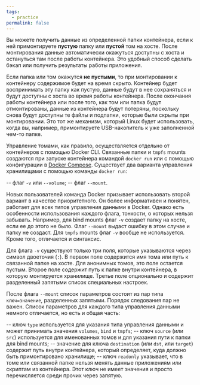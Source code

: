 ```yaml
---
tags:
  - practice
permalink: false
---
```


Вы можете получить данные из определенной папки контейнера, если к ней примонтируете **пустую** папку или **пустой** том на хосте. После монтирования данные автоматически окажуться доступны с хоста и остануться там после работы контейнера. Это удобный способ сделать бэкап или получить результаты работы приложения.

Если папка или том окажутся **не пустыми**, то при монтировании к контейнеру содержимое будет на время скрыто. Контейнер будет воспринимать эту папку как пустую, данные будут в нее сохраняться и будут доступны с хоста во время работы контейнера. После окончания работы контейнера или после того, как том или папка будут отмонтированы, данные из контейнера будут потеряны, поскольку снова будут доступны те файлы и подпапки, которые были скрыты при монтировании. Это тот же механизм, который Linux будет использовать, когда вы, например, примонтируете USB-накопитель к уже заполненной чем-то папке.

Управление томами, как правило, осуществляется отдельно от контейнеров с помощью Docker CLI. Связанные папки и `tmpfs` mounts создаются при запуске контейнера командой `docker run` или с помощью конфигурации в [Docker Compose](/js/tools/docker-compose). Существует два варианта управления хранилищами с помощью команды `docker run`:

-- флаг `-v` или `--volume`;
-- флаг `--mount`.

Новых пользователей команда Docker призывает использовать второй вариант в качестве приоритетного. Он более информативен и понятен, работает для всех типов управления данными в Docker. Однако есть особенности использования каждого флага, тонкости, о которых нельзя забывать. Например, для bind mounts флаг `-v` создает папку на хосте, если ее до этого не было. Флаг `--mount` выдаст ошибку в этом случае и папку не создаст. Для `tmpfs` mounts флаг `-v` вообще не используется. Кроме того, отличается и синтаксис.

Для флага `-v` существуют только три поля, которые указываются через символ двоеточия (`:`). В первом поле содержится имя тома или путь к связанной папке на хосте. Для анонимных томов, это поле остается пустым. Второе поле содержит путь к папке внутри контейнера, в которую монтируется хранилище. Третье поле опционально и содержит разделенный запятыми список специальных настроек.

После флага `--mount` список параметров состоит из пар типа `ключ=значение`, разделенных запятыми. Порядок следования пар не важен. Список параметров для каждого типа управления данными немного отличается, но есть и общая часть:

-- ключ `type` используется для указания типа управления данными и может принимать значения `volumes`, `bind` и `tmpfs`;
-- ключ `source` (или `src`) используется для именованных томов и для указания пути к папки для bind mounts;
-- значение для ключа `destination` (или `dst`, или `target`) содержит путь внутри контейнера, который определяет, куда должно быть примонтировано хранилище;
-- ключ `readonly` указывает, что в томе или связанной папке нельзя менять данные приложениям или скриптам из контейнера. Этот ключ не имеет значения и просто перечисляется среди прочих через запятую.

